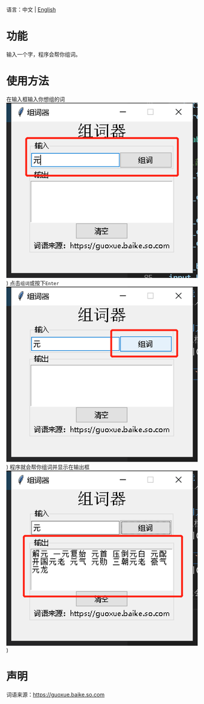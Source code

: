 语言：中文 | [English](README.md)
# 功能
输入一个字，程序会帮你组词。

# 使用方法
在输入框输入你想组的词
![图 1](images/image%201.png))
点击```组词```或按下```Enter```
![图 2](images/image%202.png))
程序就会帮你组词并显示在输出框
![图 3](images/image%203.png))
# 声明
词语来源：https://guoxue.baike.so.com